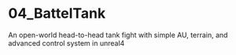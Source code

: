 # 04_BattelTank
An open-world head-to-head tank fight with simple AU, terrain, and advanced control system in unreal4
